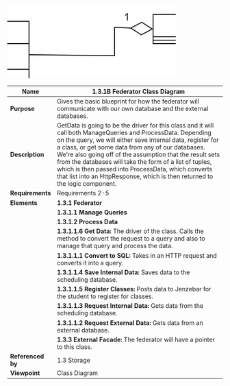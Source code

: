 ![Storage Data Flow](TeamOneFiles/federator_class_diagram.drawio.svg)

| **Name**          | **1.3.1B Federator Class Diagram**                                                                                                                                                                                                                                                                                                                                                                                                                                                              |
|-------------------|-------------------------------------------------------------------------------------------------------------------------------------------------------------------------------------------------------------------------------------------------------------------------------------------------------------------------------------------------------------------------------------------------------------------------------------------------------------------------------------------------|
| **Purpose**       | Gives the basic blueprint for how the federator will communicate with our own database and the external databases.                                                                                                                                                                                                                                                                                                                                                                              |
| **Description**   | GetData is going to be the driver for this class and it will call both ManageQueries and ProcessData. Depending on the query, we will either save internal data, register for a class, or get some data from any of our databases.  We're also going off of the assumption that the result sets from the databases will take the form of a list of tuples, which is then passed into ProcessData, which converts that list into an HttpResponse, which is then returned to the logic component. |
| **Requirements**  | Requirements 2-5                                                                                                                                                                                                                                                                                                                                                                                                                                                                                |
| **Elements**      | **1.3.1 Federator**                                                                                                                                                                                                                                                                                                                                                                                                                                                                             |
|                   | **1.3.1.1 Manage Queries**                                                                                                                                                                                                                                                                                                                                                                                                                                                                      |
|                   | **1.3.1.2 Process Data**                                                                                                                                                                                                                                                                                                                                                                                                                                                                        |
|                   | **1.3.1.1.6 Get Data:** The driver of the class.  Calls the method to convert the request to a query and also to manage that query and process the data.                                                                                                                                                                                                                                                                                                                                        |
|                   | **1.3.1.1.1 Convert to SQL:** Takes in an HTTP request and converts it into a query.                                                                                                                                                                                                                                                                                                                                                                                                            |
|                   | **1.3.1.1.4 Save Internal Data:** Saves data to the scheduling database.                                                                                                                                                                                                                                                                                                                                                                                                                        |
|                   | **1.3.1.1.5 Register Classes:** Posts data to Jenzebar for the student to register for classes.                                                                                                                                                                                                                                                                                                                                                                                                 |
|                   | **1.3.1.1.3 Request Internal Data:** Gets data from the scheduling database.                                                                                                                                                                                                                                                                                                                                                                                                                    |
|                   | **1.3.1.1.2 Request External Data:** Gets data from an external database.                                                                                                                                                                                                                                                                                                                                                                                                                       |
|                   | **1.3.3 External Facade:** The federator will have a pointer to this class.                                                                                                                                                                                                                                                                                                                                                                                                                     |
| **Referenced by** | 1.3 Storage                                                                                                                                                                                                                                                                                                                                                                                                                                                                                     |
| **Viewpoint**     | Class Diagram                                                                                                                                                                                                                                                                                                                                                                                                                                                                                   |
